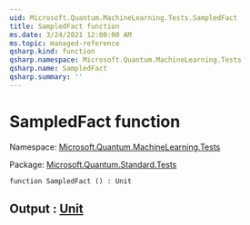 ```yaml
---
uid: Microsoft.Quantum.MachineLearning.Tests.SampledFact
title: SampledFact function
ms.date: 3/24/2021 12:00:00 AM
ms.topic: managed-reference
qsharp.kind: function
qsharp.namespace: Microsoft.Quantum.MachineLearning.Tests
qsharp.name: SampledFact
qsharp.summary: ''
---
```


# SampledFact function

Namespace: [Microsoft.Quantum.MachineLearning.Tests](xref:Microsoft.Quantum.MachineLearning.Tests)

Package: [Microsoft.Quantum.Standard.Tests](https://nuget.org/packages/Microsoft.Quantum.Standard.Tests)




```qsharp
function SampledFact () : Unit
```


## Output : [Unit](xref:microsoft.quantum.lang-ref.unit)

